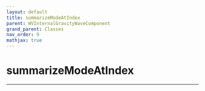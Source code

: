 ```yaml
---
layout: default
title: summarizeModeAtIndex
parent: WVInternalGravityWaveComponent
grand_parent: Classes
nav_order: 9
mathjax: true
---
```


#  summarizeModeAtIndex




---

